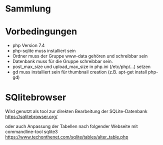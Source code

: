 # Sammlung

# Vorbedingungen
* php Version 7.4
* php-sqlite muss installiert sein
* Ordner muss der Gruppe www-data gehören und schreibbar sein
* Datenbank muss für die Gruppe schreibbar sein.
* post_max_size und upload_max_size in php.ini (/etc/php/...) setzen
* gd muss installiert sein für thumbnail creation (z.B. apt-get install php-gd)

# SQlitebrowser
Wird genutzt als tool zur direkten Bearbeitung der SQLite-Datenbank
https://sqlitebrowser.org/

oder auch Anpassung der Tabellen nach folgender Webseite mit commandline-tool sqlite3
https://www.techonthenet.com/sqlite/tables/alter_table.php

